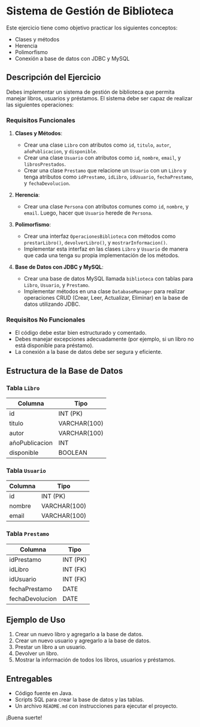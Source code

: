 # Sistema de Gestión de Biblioteca

Este ejercicio tiene como objetivo practicar los siguientes conceptos:
- Clases y métodos
- Herencia
- Polimorfismo
- Conexión a base de datos con JDBC y MySQL

## Descripción del Ejercicio

Debes implementar un sistema de gestión de biblioteca que permita manejar libros, usuarios y préstamos. El sistema debe ser capaz de realizar las siguientes operaciones:

### Requisitos Funcionales

1. **Clases y Métodos**:
   - Crear una clase `Libro` con atributos como `id`, `titulo`, `autor`, `añoPublicacion`, y `disponible`.
   - Crear una clase `Usuario` con atributos como `id`, `nombre`, `email`, y `librosPrestados`.
   - Crear una clase `Prestamo` que relacione un `Usuario` con un `Libro` y tenga atributos como `idPrestamo`, `idLibro`, `idUsuario`, `fechaPrestamo`, y `fechaDevolucion`.

2. **Herencia**:
   - Crear una clase `Persona` con atributos comunes como `id`, `nombre`, y `email`. Luego, hacer que `Usuario` herede de `Persona`.

3. **Polimorfismo**:
   - Crear una interfaz `OperacionesBiblioteca` con métodos como `prestarLibro()`, `devolverLibro()`, y `mostrarInformacion()`.
   - Implementar esta interfaz en las clases `Libro` y `Usuario` de manera que cada una tenga su propia implementación de los métodos.

4. **Base de Datos con JDBC y MySQL**:
   - Crear una base de datos MySQL llamada `biblioteca` con tablas para `Libro`, `Usuario`, y `Prestamo`.
   - Implementar métodos en una clase `DatabaseManager` para realizar operaciones CRUD (Crear, Leer, Actualizar, Eliminar) en la base de datos utilizando JDBC.

### Requisitos No Funcionales

- El código debe estar bien estructurado y comentado.
- Debes manejar excepciones adecuadamente (por ejemplo, si un libro no está disponible para préstamo).
- La conexión a la base de datos debe ser segura y eficiente.

## Estructura de la Base de Datos

### Tabla `Libro`
| Columna          | Tipo        |
|------------------|-------------|
| id               | INT (PK)    |
| titulo           | VARCHAR(100)|
| autor            | VARCHAR(100)|
| añoPublicacion   | INT         |
| disponible       | BOOLEAN     |

### Tabla `Usuario`
| Columna          | Tipo        |
|------------------|-------------|
| id               | INT (PK)    |
| nombre           | VARCHAR(100)|
| email            | VARCHAR(100)|

### Tabla `Prestamo`
| Columna          | Tipo        |
|------------------|-------------|
| idPrestamo       | INT (PK)    |
| idLibro          | INT (FK)    |
| idUsuario        | INT (FK)    |
| fechaPrestamo    | DATE        |
| fechaDevolucion  | DATE        |

## Ejemplo de Uso

1. Crear un nuevo libro y agregarlo a la base de datos.
2. Crear un nuevo usuario y agregarlo a la base de datos.
3. Prestar un libro a un usuario.
4. Devolver un libro.
5. Mostrar la información de todos los libros, usuarios y préstamos.

## Entregables

- Código fuente en Java.
- Scripts SQL para crear la base de datos y las tablas.
- Un archivo `README.md` con instrucciones para ejecutar el proyecto.

¡Buena suerte!